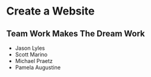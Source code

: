 # Create a Website


## Team Work Makes The Dream Work

- Jason Lyles
- Scott Marino
- Michael Praetz
- Pamela Augustine
